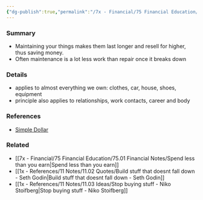 ```yaml
---
{"dg-publish":true,"permalink":"/7x - Financial/75 Financial Education/75.01 Financial Notes/Take care of your stuff/","title":"Take care of your stuff","created":"2023-08-26T19:53:48.530+03:00","updated":"2024-02-14T20:17:37.939+03:00"}
---
```



### Summary
- Maintaining your things makes them last longer and resell for higher, thus saving money.
- Often maintenance is a lot less work than repair once it breaks down

### Details
- applies to almost everything we own: clothes, car, house, shoes, equipment
- principle also applies to relationships, work contacts, career and body

### References
- [Simple Dollar](https://web.archive.org/web/20110902020254/http://www.thesimpledollar.com/)

### Related
- [[7x - Financial/75 Financial Education/75.01 Financial Notes/Spend less than you earn\|Spend less than you earn]]
- [[1x - References/11 Notes/11.02 Quotes/Build stuff that doesnt fall down - Seth Godin\|Build stuff that doesnt fall down - Seth Godin]]
- [[1x - References/11 Notes/11.03 Ideas/Stop buying stuff - Niko Stoifberg\|Stop buying stuff - Niko Stoifberg]]
